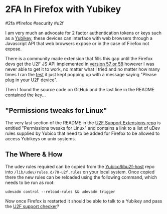 # 2FA In Firefox with Yubikey

#2fa
#firefox
#security
#u2f


I am very much an advocate for 2 factor authentication tokens or keys such as a [Yubikey](https://www.yubico.com/),
these devices can interface with web browsers through a Javascript API that web browsers expose or in
the case of Firefox not expose.

There is a community made extension that fills this gap until the Firefox devs get the U2F JS API implemented in
[version 57 or 58](https://wiki.mozilla.org/Security/CryptoEngineering#Web_Authentication) however I
was never able to get it to work, no matter what I tried and no matter how many times I ran the [test](https://u2f.bin.coffee/)
it just kept popping up with a message saying "Please plug in your U2F device".

Then I found the source code on GitHub and the last line in the README contained the key...

## "Permissions tweaks for Linux"

The very last section of the README in the [U2F Support Extensions repo](https://github.com/prefiks/u2f4moz)
is entitled "Permissions tweaks for Linux" and contains a link to a list of uDev rules supplied by 
Yubico that need to be added for Firefox to be allowed to access Yubikeys on unix systems.

## The Where & How

The udev rules required can be copied from the [Yubico/libu2f-host](https://github.com/Yubico/libu2f-host/blob/master/70-u2f.rules)
repo into `/lib/udev/rules.d/70-u2f.rules` on your local system. Once copied there the new rules can be
reloaded using the following command, which needs to be run as root:

```
udevadm control --reload-rules && udevadm trigger
```

Now once Firefox is restarted it should be able to talk to a Yubikey and pass the [U2F support checker](https://u2f.bin.coffee/)?
